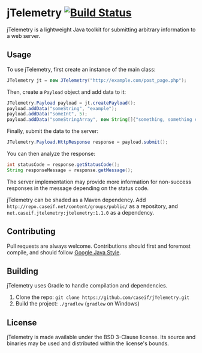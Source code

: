 jTelemetry [![Build Status](http://ci.caseif.net/job/jTelemetry/badge/icon)](http://ci.caseif.net/job/jTelemetry/)
========

jTelemetry is a lightweight Java toolkit for submitting arbitrary information to a web server.

Usage
-----

To use jTelemetry, first create an instance of the main class:

```java
JTelemetry jt = new JTelemetry("http://example.com/post_page.php");
```

Then, create a `Payload` object and add data to it:

```java
JTelemetry.Payload payload = jt.createPayload();
payload.addData("someString", "example");
payload.addData("someInt", 5);
payload.addData("someStringArray", new String[]{"something, something else"});
```

Finally, submit the data to the server:

```java
JTelemetry.Payload.HttpResponse response = payload.submit();
```

You can then analyze the response:

```java
int statusCode = response.getStatusCode();
String responseMessage = response.getMessage();
```

The server implementation may provide more information for non-success responses in the message depending on the status
code.

jTelemetry can be shaded as a Maven dependency. Add `http://repo.caseif.net/content/groups/public/` as a repository, and
`net.caseif.jtelemetry:jtelemetry:1.1.0` as a dependency.

Contributing
------------

Pull requests are always welcome. Contributions should first and foremost compile, and should follow
[Google Java Style](https://google.github.io/styleguide/javaguide.html).

Building
--------

jTelemetry uses Gradle to handle compilation and dependencies.

1. Clone the repo: `git clone https://github.com/caseif/jTelemetry.git`
2. Build the project: `./gradlew` (`gradlew` on Windows)

License
-------

jTelemetry is made available under the BSD 3-Clause license. Its source and binaries may be used and distributed within
the license's bounds.
